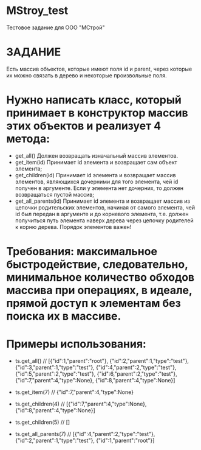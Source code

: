 # MStroy_test
Тестовое задание для ООО "МСтрой" 

# ЗАДАНИЕ
Есть массив объектов, которые имеют поля id и parent, через которые их можно связать в дерево и некоторые произвольные поля.

# Нужно написать класс, который принимает в конструктор массив этих объектов и реализует 4 метода:
   - get_all() Должен возвращать изначальный массив элементов.
   - get_item(id) Принимает id элемента и возвращает сам объект элемента;
   - get_children(id) Принимает id элемента и возвращает массив элементов, являющихся дочерними для того элемента, чей id получен в аргументе. Если у элемента нет дочерних, то должен возвращаться пустой массив;
   - get_all_parents(id) Принимает id элемента и возвращает массив из цепочки родительских элементов, начиная от самого элемента, чей id был передан в аргументе и до корневого элемента, т.е. должен получиться путь элемента наверх дерева через цепочку родителей к корню дерева. Порядок элементов важен!

# Требования: максимальное быстродействие, следовательно, минимальное количество обходов массива при операциях, в идеале, прямой доступ к элементам без поиска их в массиве.


# Примеры использования:
  - ts.get_all() // [{"id":1,"parent":"root"},
                    {"id":2,"parent":1,"type":"test"},
                    {"id":3,"parent":1,"type":"test"},
                    {"id":4,"parent":2,"type":"test"},
                    {"id":5,"parent":2,"type":"test"},
                    {"id":6,"parent":2,"type":"test"},
                    {"id":7,"parent":4,"type":None},
                    {"id":8,"parent":4,"type":None}]

  - ts.get_item(7) // {"id":7,"parent":4,"type":None}

  - ts.get_children(4) // [{"id":7,"parent":4,"type":None},
                          {"id":8,"parent":4,"type":None}]
  - ts.get_children(5) // []

  - ts.get_all_parents(7) // [{"id":4,"parent":2,"type":"test"},
                            {"id":2,"parent":1,"type":"test"},
                            {"id":1,"parent":"root"}]
